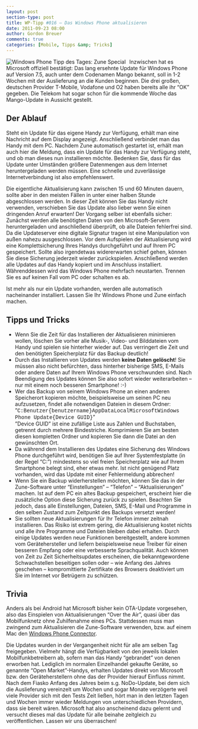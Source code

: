 ```yaml
---
layout: post
section-type: post
title: WP-Tipp #016 – Das Windows Phone aktualisieren
date: 2011-09-23 08:00
author: Gordon Breuer
comments: true
categories: [Mobile, Tipps &amp; Tricks]
---
```

<p><img style="margin: 0px 10px 0px 0px; display: inline; float: left" title="" alt="Windows Phone Tipp des Tages: Zune Special" align="left" src="http://anheledirwp.blob.core.windows.net/wordpress/2011/09/zune3.png" /></p>  <p>Inzwischen hat es Microsoft offiziell bestätigt: Das lang ersehnte Update für Windows Phone auf Version 7.5, auch unter dem Codenamen Mango bekannt, soll in 1-2 Wochen mit der Auslieferung an die Kunden beginnen. Die drei großen, deutschen Provider T-Mobile, Vodafone und O2 haben bereits alle ihr “OK” gegeben. Die Telekom hat sogar schon für die kommende Woche das Mango-Update in Aussicht gestellt.</p>  <h2>Der Ablauf</h2>  <p>Steht ein Update für das eigene Handy zur Verfügung, erhält man eine Nachricht auf dem Display angezeigt. Anschließend verbindet man das Handy mit dem PC. Nachdem Zune automatisch gestartet ist, erhält man auch hier die Meldung, dass ein Update für das Handy zur Verfügung steht, und ob man dieses nun installieren möchte. Bedenken Sie, dass für das Update unter Umständen größere Datenmengen aus dem Internet heruntergeladen werden müssen. Eine schnelle und zuverlässige Internetverbindung ist also empfehlenswert.</p>  <p>Die eigentliche Aktualisierung kann zwischen 15 und 60 Minuten dauern, sollte aber in den meisten Fällen in unter einer halben Stunde abgeschlossen werden. In dieser Zeit können Sie das Handy nicht verwenden, verschieben Sie das Update also lieber wenn Sie einen dringenden Anruf erwarten! Der Vorgang selber ist ebenfalls sicher: Zunächst werden alle benötigten Daten von den Microsoft-Servern heruntergeladen und anschließend überprüft, ob alle Dateien fehlerfrei sind. Da die Updateserver eine digitale Signatur tragen ist eine Manipulation von außen nahezu ausgeschlossen. Vor dem Aufspielen der Aktualisierung wird eine Komplettsicherung Ihres Handys durchgeführt und auf Ihrem PC gespeichert. Sollte also irgendetwas widererwarten schief gehen, können Sie diese Sicherung jederzeit wieder zurückspielen. Anschließend werden alle Updates auf das Handy kopiert und im Anschluss installiert. Währenddessen wird das Windows Phone mehrfach neustarten. Trennen Sie es auf keinen Fall vom PC oder schalten es ab.</p>  <p>Ist mehr als nur ein Update vorhanden, werden alle automatisch nacheinander installiert. Lassen Sie Ihr Windows Phone und Zune einfach machen.</p>  <h2>Tipps und Tricks</h2>  <ul>   <li>Wenn Sie die Zeit für das Installieren der Aktualisieren minimieren wollen, löschen Sie vorher alle Musik-, Video- und Bilddateien vom Handy und spielen sie hinterher wieder auf. Das verringert die Zeit und den benötigten Speicherplatz für das Backup deutlich!</li>    <li>Durch das Installieren von Updates werden <strong>keine Daten gelöscht</strong>! Sie müssen also nicht befürchten, dass hinterher bisherige SMS, E-Mails oder andere Daten auf Ihrem Windows Phone verschwunden sind. Nach Beendigung des Updates können Sie also sofort wieder weiterarbeiten – nur mit einem noch besseren Smartphone! :-)</li>    <li>Wer das Backup von seinem Windows Phone an einen anderen Speicherort kopieren möchte, beispielsweise um seinen PC neu aufzusetzen, findet alle notwendigen Dateien in diesem Ordner:     <br />”<font face="Courier New">C:Benutzer{benutzername}AppDataLocalMicrosoftWindows Phone Update{Device GUID}</font>”      <br />”Device GUID” ist eine zufällige Liste aus Zahlen und Buchstaben, getrennt durch mehrere Bindestriche. Komprimieren Sie am besten diesen kompletten Ordner und kopieren Sie dann die Datei an den gewünschten Ort.</li>    <li>Da während dem Installieren des Updates eine Sicherung des Windows Phone durchgeführt wird, benötigen Sie auf Ihrer Systemfestplatte (in der Regel “C:”) mindestens so viel freien Speicherplatz wie auf Ihrem Smartphone belegt sind, eher etwas mehr. Ist nicht genügend Platz vorhanden, wird das Update mit einer Fehlermeldung abbrechen!</li>    <li>Wenn Sie ein Backup widerherstellen möchten, können Sie das in der Zune-Software unter “Einstellungen” – “Telefon” – “Aktualisierungen” machen. Ist auf dem PC ein altes Backup gespeichert, erscheint hier die zusätzliche Option diese Sicherung zurück zu spielen. Beachten Sie jedoch, dass alle Einstellungen, Dateien, SMS, E-Mail und Programme in den selben Zustand zum Zeitpunkt des Backups versetzt werden!</li>    <li>Sie sollten neue Aktualisierungen für Ihr Telefon immer zeitnah installieren. Das Risiko ist extrem gering, die Aktualisierung kostet nichts und alle ihre Programme und Dateien bleiben dabei erhalten. Durch einige Updates werden neue Funktionen bereitgestellt, andere kommen vom Gerätehersteller und liefern beispielsweise neue Treiber für einen besseren Empfang oder eine verbesserte Sprachqualität. Auch können von Zeit zu Zeit Sicherheitsupdates erscheinen, die bekanntgewordene Schwachstellen beseitigen sollen oder – wie Anfang des Jahres geschehen – kompromittierte Zertifikate des Browsers deaktiviert um Sie im Internet vor Betrügern zu schützen.</li> </ul>  <h2>Trivia</h2>  <p>Anders als bei Android hat Microsoft bisher kein OTA-Update vorgesehen, also das Einspielen von Aktualisierungen “Over the Air”, quasi über das Mobilfunknetz ohne Zuhilfenahme eines PCs. Stattdessen muss man zwingend zum Aktualisieren die Zune-Software verwenden, bzw. auf einem Mac den <a href="/post/2011/09/19/WP7-Tipp-012-%E2%80%93-Wozu-die-Zune-Software.aspx">Windows Phone Connector</a>.</p>  <p>Die Updates wurden in der Vergangenheit nicht für alle am selben Tag freigegeben. Vielmehr hängt die Verfügbarkeit von den jeweils lokalen Mobilfunkbetreibern ab, sofern man das Handy “gebrandet” von denen erworben hat. Lediglich im normalen Einzelhandel gekaufte Geräte, so genannte “Open Market”-Handys, erhalten Updates direkt von Microsoft bzw. den Geräteherstellern ohne das der Provider hierauf Einfluss nimmt. Nach dem Fiasko Anfang des Jahres beim s.g. NoDo-Update, bei dem sich die Auslieferung vereinzelt um Wochen und sogar Monate verzögerte weil viele Provider sich mit den Tests Zeit ließen, hört man in den letzten Tagen und Wochen immer wieder Meldungen von unterschiedlichen Providern, dass sie bereit wären. Microsoft hat also anscheinend dazu gelernt und versucht dieses mal das Update für alle beinahe zeitgleich zu veröffentlichen. Lassen wir uns überraschen!</p>
